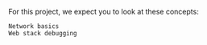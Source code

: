 

For this project, we expect you to look at these concepts:

    Network basics
    Web stack debugging


